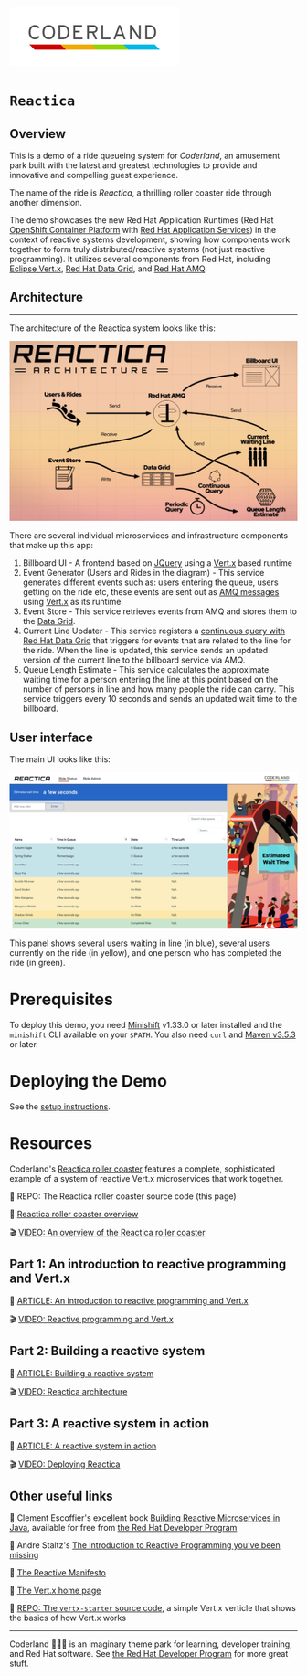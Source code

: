 ![Coderland logo](setup/images/Coderland_logo.png)

# `Reactica`

## Overview 

This is a demo of a ride queueing system for _Coderland_, an amusement park built with the latest and greatest technologies
to provide and innovative and compelling guest experience.

The name of the ride is _Reactica_, a thrilling roller coaster ride through another dimension.

The demo showcases the new Red Hat Application Runtimes (Red Hat [OpenShift Container Platform](https://openshift.com) with [Red Hat Application Services](https://developers.redhat.com/products/rhoar))
in the context of reactive systems development, showing how components work together to form truly distributed/reactive systems
(not just reactive programming). It utilizes several components from Red Hat,
including [Eclipse Vert.x](https://vertx.io), [Red Hat Data Grid](https://www.redhat.com/en/technologies/jboss-middleware/data-grid), and [Red Hat AMQ](https://www.redhat.com/en/technologies/jboss-middleware/amq).

## Architecture
--------
The architecture of the Reactica system looks like this: 

![Architecture Screenshot](setup/images/arch.png?raw=true "Architecture")

There are several individual microservices and infrastructure components that make up this app:

1. Billboard UI - A frontend based on [JQuery](https://jquery.com) using a [Vert.x](https://vertx.io) based runtime
2. Event Generator (Users and Rides in the diagram) - This service generates different events such as: users entering the queue, users getting on the ride etc, these events are sent out as [AMQ messages](https://www.redhat.com/en/technologies/jboss-middleware/amq) using [Vert.x](https://vertx.io) as its runtime
3. Event Store - This service retrieves events from AMQ and stores them to the [Data Grid](https://www.redhat.com/en/technologies/jboss-middleware/data-grid).
4. Current Line Updater - This service registers a [continuous query with Red Hat Data Grid](https://access.redhat.com/documentation/en-us/red_hat_jboss_data_grid/7.1/html/developer_guide/querying#continuous_queries) that triggers for events that are related to the line for the ride. When the line is updated, this service sends an updated version of the current line to the billboard service via AMQ.
5. Queue Length Estimate - This service calculates the approximate waiting time for a person entering the line at this point based on the number of persons in line and how many people the ride can carry. This service triggers every 10 seconds and sends an updated wait time to the billboard.

## User interface
The main UI looks like this: 

![Demo Screenshot](setup/images/billboard.png?raw=true "Demo Screenshot")

This panel shows several users waiting in line (in blue), several users currently on the ride (in yellow), and one person who has completed the ride (in green).  

Prerequisites
================
To deploy this demo, you need [Minishift](https://github.com/minishift/minishift/releases) v1.33.0 or later installed and the `minishift` CLI available on your `$PATH`. You also need `curl` and [Maven v3.5.3](https://maven.apache.org/) or later. 

Deploying the Demo
=============================
See the [setup instructions](setup/README.md).

# Resources

Coderland's [Reactica roller coaster](https://developers.redhat.com/coderland/reactive)
features a complete, sophisticated example of a system 
of reactive Vert.x microservices that work together. 

:gift: REPO: The Reactica roller coaster source code (this page)

:page_facing_up: [Reactica roller coaster overview](https://developers.redhat.com/coderland/reactive/)

:clapper: [VIDEO: An overview of the Reactica roller coaster](https://youtu.be/FgqbSNdR2AQ)

## Part 1: An introduction to reactive programming and Vert.x 

:page_facing_up: [ARTICLE: An introduction to reactive programming and Vert.x](https://developers.redhat.com/coderland/reactive/reactive-intro)

:clapper: [VIDEO: Reactive programming and Vert.x](https://youtu.be/o-cBfanMJ8A)

## Part 2: Building a reactive system

:page_facing_up: [ARTICLE: Building a reactive system](https://developers.redhat.com/coderland/reactive/building-a-reactive-system/)

:clapper: [VIDEO: Reactica architecture](https://youtu.be/ajlY_qiIunA)

## Part 3: A reactive system in action

:page_facing_up: [ARTICLE: A reactive system in action](https://developers.redhat.com/coderland/reactive/reactive-system-in-action/)

:clapper: [VIDEO: Deploying Reactica](https://youtu.be/6EivZoILNFg)

## Other useful links

:book: Clement Escoffier's excellent book [Building Reactive Microservices in Java](https://developers.redhat.com/books/building-reactive-microservices-java/old/), available for free from [the Red Hat Developer Program](https://developers.redhat.com/)

:page_facing_up: Andre Staltz's [The introduction to Reactive Programming you've been missing](https://gist.github.com/staltz/868e7e9bc2a7b8c1f754)

:page_facing_up: [The Reactive Manifesto](https://www.reactivemanifesto.org/)

:page_facing_up: [The Vert.x home page](https://vertx.io)

:gift: [REPO: The `vertx-starter` source code](https://github.com/redhat-developer-demos/vertx-starter), a simple Vert.x verticle that shows the basics of how Vert.x works

***

Coderland :roller_coaster::rocket::ferris_wheel: is an imaginary theme park for learning, developer training, and Red Hat software. See [the Red Hat Developer Program](https://developers.redhat.com/) for more great stuff.